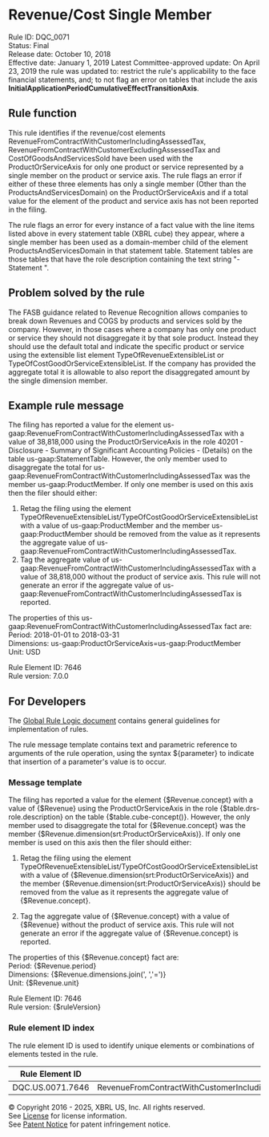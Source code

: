 # Revenue/Cost Single Member
Rule ID: DQC_0071  
Status: Final  
Release date: October 10, 2018  
Effective date: January 1, 2019 
Latest Committee-approved update: On April 23, 2019 the rule was updated to: restrict the rule's applicability to the face financial statements, and; to not flag an error on tables that include the axis **InitialApplicationPeriodCumulativeEffectTransitionAxis**.  

## Rule function 
This rule identifies if the revenue/cost elements RevenueFromContractWithCustomerIncludingAssessedTax, RevenueFromContractWithCustomerExcludingAssessedTax and CostOfGoodsAndServicesSold  have been used with the ProductOrServiceAxis for only one product or service represented by a single member on the product or service axis.  The rule flags an error if either of these three elements has only a single member (Other than the ProductsAndServicesDomain) on the ProductOrServiceAxis and if a total value for the element of the product and service axis has not been reported in the filing.  

The rule flags an error for every instance of a fact value with the line items listed above in every statement table (XBRL cube) they appear, where a single member has been used as a domain-member child of the element ProductsAndServicesDomain in that statement table. Statement tables are those tables that have the role description containing the text string "- Statement ".  

## Problem solved by the rule
The FASB guidance related to Revenue Recognition allows companies to break down Revenues and COGS by products and services sold by the company.  However, in those cases where a company has only one product or service they should not disaggregate it by that sole product.  Instead they should use the default total and indicate the specific product or service using the extensible list element TypeOfRevenueExtensibleList or TypeOfCostGoodOrServiceExtensibleList. If the company has provided the aggregate total it is allowable to also report the disaggregated amount by the single dimension member.  

## Example rule message
The filing has  reported a value for the element us-gaap:RevenueFromContractWithCustomerIncludingAssessedTax with a value of 38,818,000 using the ProductOrServiceAxis in the role 40201 - Disclosure - Summary of Significant Accounting Policies - (Details) on the table us-gaap:StatementTable. However, the only member used to disaggregate the total for us-gaap:RevenueFromContractWithCustomerIncludingAssessedTax was the member us-gaap:ProductMember. If only one member is used on this axis then the filer should either:

  1. Retag the filing using the element TypeOfRevenueExtensibleList/TypeOfCostGoodOrServiceExtensibleList with a value of us-gaap:ProductMember and the member us-gaap:ProductMember should be removed from the value as it represents the aggregate value of us-gaap:RevenueFromContractWithCustomerIncludingAssessedTax.  
  2. Tag the aggregate value of us-gaap:RevenueFromContractWithCustomerIncludingAssessedTax with a value of 38,818,000 without the product of service axis. This rule will not generate an error if the aggregate value of us-gaap:RevenueFromContractWithCustomerIncludingAssessedTax is reported.  

The properties of this us-gaap:RevenueFromContractWithCustomerIncludingAssessedTax fact are:  
Period: 2018-01-01 to 2018-03-31  
Dimensions: us-gaap:ProductOrServiceAxis=us-gaap:ProductMember  
Unit: USD  

Rule Element ID: 7646  
Rule version: 7.0.0

## For Developers
The [Global Rule Logic document](https://github.com/DataQualityCommittee/dqc_us_rules/blob/master/docs/GlobalRuleLogic.md) contains general guidelines for implementation of rules.  

The rule message template contains text and parametric reference to arguments of the rule operation, using the syntax ${parameter} to indicate that insertion of a parameter's value is to occur.  

### Message template
The filing has  reported a value for the element {$Revenue.concept} with a value of {$Revenue} using the ProductOrServiceAxis in the role {$table.drs-role.description} on the table {$table.cube-concept()}. However, the only member used to disaggregate the total for {$Revenue.concept} was the member {$Revenue.dimension(srt:ProductOrServiceAxis)}. If only one member is used on this axis then the filer should either:

  1. Retag the filing using the element TypeOfRevenueExtensibleList/TypeOfCostGoodOrServiceExtensibleList with a value of {$Revenue.dimension(srt:ProductOrServiceAxis)} and the member {$Revenue.dimension(srt:ProductOrServiceAxis)} should be removed from the value as it represents the aggregate value of {$Revenue.concept}.  
 
  2. Tag the aggregate value of {$Revenue.concept} with a value of {$Revenue} without the product of service axis. This rule will not generate an error if the aggregate value of {$Revenue.concept} is reported.  

The properties of this {$Revenue.concept} fact are:  
Period: {$Revenue.period}  
Dimensions: {$Revenue.dimensions.join(', ','=')}  
Unit: {$Revenue.unit}  

Rule Element ID: 7646  
Rule version: {$ruleVersion}

### Rule element ID index 
The rule element ID is used to identify unique elements or combinations of elements tested in the rule. 

|Rule Element ID|Elements|
|--------|--------|
|DQC.US.0071.7646|RevenueFromContractWithCustomerIncludingAssessedTaxRevenueFromContractWithCustomerExcludingAssessedTaxCostOfGoodsAndServicesSold|

© Copyright 2016 - 2025, XBRL US, Inc. All rights reserved.   
See [License](https://xbrl.us/dqc-license) for license information.  
See [Patent Notice](https://xbrl.us/dqc-patent) for patent infringement notice.  
